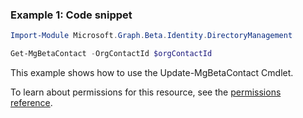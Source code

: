 ### Example 1: Code snippet

```powershell
Import-Module Microsoft.Graph.Beta.Identity.DirectoryManagement

Get-MgBetaContact -OrgContactId $orgContactId
```
This example shows how to use the Update-MgBetaContact Cmdlet.

To learn about permissions for this resource, see the [permissions reference](/graph/permissions-reference).


